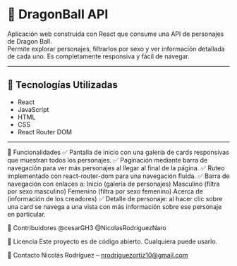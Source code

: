 # 🐉 DragonBall API

Aplicación web construida con React que consume una API de personajes de Dragon Ball.  
Permite explorar personajes, filtrarlos por sexo y ver información detallada de cada uno. Es completamente responsiva y fácil de navegar.

---

## 🚀 Tecnologías Utilizadas

- React
- JavaScript
- HTML
- CSS
- React Router DOM

---

🧪 Funcionalidades
✅ Pantalla de inicio con una galería de cards responsivas que muestran todos los personajes.
✅ Paginación mediante barra de navegación para ver más personajes al llegar al final de la página.
✅ Ruteo implementado con react-router-dom para una navegación fluida.
✅ Barra de navegación con enlaces a:
  Inicio (galería de personajes)
  Masculino (filtra por sexo masculino)
  Femenino (filtra por sexo femenino)
  Acerca de (información de los creadores)
✅ Detalle de personaje: al hacer clic sobre una card se navega a una vista con más información sobre ese personaje en particular.

👥 Contribuidores
      @cesarGH3
      @NicolasRodriguezNaro

📄 Licencia
  Este proyecto es de código abierto. Cualquiera puede usarlo.

📧 Contacto
  Nicolás Rodríguez – nrodriguezortiz10@gmail.com
